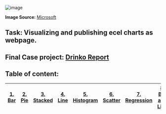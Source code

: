 
![image](https://github.com/Kmohamedalie/Excel-Data-Visualization/assets/63104472/8801c49a-ab24-495b-abb1-316838a560ca)

**Image Source:**    [Microsoft](https://www.microsoft.com/en-gb/microsoft-365/excel)


## **Task**:  Visualizing and publishing ecel charts as webpage.



<!--##  **Lectures available:** [The Complete Data Visualization Course with Python, R, Tableau, and Excel with Elitsa Kaloyanova](https://365datascience.com/login/?redirectUrl=https%3A%2F%2Flearn.365datascience.com%2Fcourses%2Fpreview%2Fdata-visualization%2F)-->
##  **Final Case project:** [Drinko Report](https://kmohamedalie.github.io/Excel-Data-Visualization/)



<!--Table of content -->
## **Table of content:**

|  <a href="https://kmohamedalie.github.io/Excel-Data-Visualization/bar_chart_data.htm">**1. Bar**</a>       | <a href="">**2. Pie**</a>        |  <a href="https://kmohamedalie.github.io/Excel-Data-Visualization/stacked_area_chart_data.htm">**3. Stacked**</a> |  <a href="https://kmohamedalie.github.io/Excel-Data-Visualization/line_chart_data.htm">**4. Line**</a>      | <a href="https://kmohamedalie.github.io/Excel-Data-Visualization/histogram_data.htm">**5. Histogram**</a>  |  <a href="https://kmohamedalie.github.io/Excel-Data-Visualization/scatter_data.htm">**6. Scatter**</a> |<a href="https://kmohamedalie.github.io/Excel-Data-Visualization/scatter_plot_ii.htm">**7. Regression**</a> | <a href="https://kmohamedalie.github.io/Excel-Data-Visualization/bar_line_chart_data.htm">**8. Bar and Line**</a> | 
| -------------------------------- | ---------------------------------|------------------------------  | -------------------------------- | ---------------------------------|------------------------------  |---------------------------------|------------------------------  |

